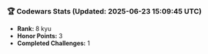 ### 🏆 Codewars Stats (Updated: 2025-06-23 15:09:45 UTC)

- **Rank:** 8 kyu
- **Honor Points:** 3
- **Completed Challenges:** 1
